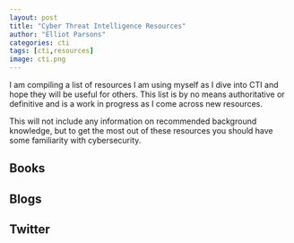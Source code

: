 ```yaml
---
layout: post
title: "Cyber Threat Intelligence Resources"
author: "Elliot Parsons"
categories: cti
tags: [cti,resources]
image: cti.png
---
```


I am compiling a list of resources I am using myself as I dive into CTI and hope they will be useful for others. This list is by no means authoritative or definitive and is a work in progress as I come across new resources.

This will not include any information on recommended background knowledge, but to get the most out of these resources you should have some familiarity with cybersecurity. 

## Books


## Blogs


## Twitter

